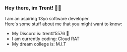 ### Hey there, im Trent! 👋🏼

<p>
  I am an aspiring 13yo software developer. 
  <br/>
  Here's some stuff about me that you might want to know:
</p>
<ul>
  <li>
    My Discord is: trent#5576 📩
  </li>
  <li>
    I am currently coding: Cloud RAT
  </li>
  <li>
    My dream college is: M.I.T
  </li>
</ul>
